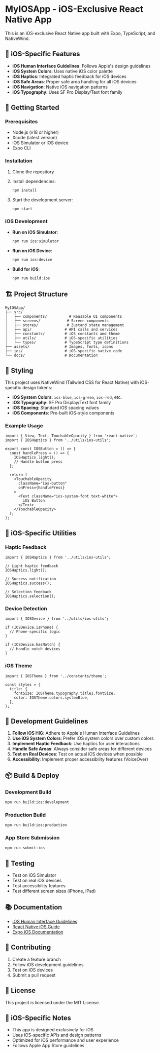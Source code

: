 # MyIOSApp - iOS-Exclusive React Native App

This is an iOS-exclusive React Native app built with Expo, TypeScript, and NativeWind.

## 🍎 iOS-Specific Features

- **iOS Human Interface Guidelines**: Follows Apple's design guidelines
- **iOS System Colors**: Uses native iOS color palette
- **iOS Haptics**: Integrated haptic feedback for iOS devices
- **iOS Safe Areas**: Proper safe area handling for all iOS devices
- **iOS Navigation**: Native iOS navigation patterns
- **iOS Typography**: Uses SF Pro Display/Text font family

## 🚀 Getting Started

### Prerequisites

- Node.js (v18 or higher)
- Xcode (latest version)
- iOS Simulator or iOS device
- Expo CLI

### Installation

1. Clone the repository
2. Install dependencies:
   ```bash
   npm install
   ```

3. Start the development server:
   ```bash
   npm start
   ```

### iOS Development

- **Run on iOS Simulator**:
  ```bash
  npm run ios:simulator
  ```

- **Run on iOS Device**:
  ```bash
  npm run ios:device
  ```

- **Build for iOS**:
  ```bash
  npm run build:ios
  ```

## 🏗️ Project Structure

```
MyIOSApp/
├── src/
│   ├── components/          # Reusable UI components
│   ├── screens/            # Screen components
│   ├── stores/             # Zustand state management
│   ├── api/               # API calls and services
│   ├── constants/         # iOS constants and theme
│   ├── utils/             # iOS-specific utilities
│   └── types/             # TypeScript type definitions
├── assets/                # Images, fonts, icons
├── ios/                   # iOS-specific native code
└── docs/                  # Documentation
```

## 🎨 Styling

This project uses NativeWind (Tailwind CSS for React Native) with iOS-specific design tokens:

- **iOS System Colors**: `ios-blue`, `ios-green`, `ios-red`, etc.
- **iOS Typography**: SF Pro Display/Text font family
- **iOS Spacing**: Standard iOS spacing values
- **iOS Components**: Pre-built iOS-style components

### Example Usage

```tsx
import { View, Text, TouchableOpacity } from 'react-native';
import { IOSHaptics } from '../utils/ios-utils';

export const IOSButton = () => {
  const handlePress = () => {
    IOSHaptics.light();
    // Handle button press
  };

  return (
    <TouchableOpacity 
      className="ios-button"
      onPress={handlePress}
    >
      <Text className="ios-system-font text-white">
        iOS Button
      </Text>
    </TouchableOpacity>
  );
};
```

## 📱 iOS-Specific Utilities

### Haptic Feedback

```tsx
import { IOSHaptics } from '../utils/ios-utils';

// Light haptic feedback
IOSHaptics.light();

// Success notification
IOSHaptics.success();

// Selection feedback
IOSHaptics.selection();
```

### Device Detection

```tsx
import { IOSDevice } from '../utils/ios-utils';

if (IOSDevice.isPhone) {
  // Phone-specific logic
}

if (IOSDevice.hasNotch) {
  // Handle notch devices
}
```

### iOS Theme

```tsx
import { IOSTheme } from '../constants/theme';

const styles = {
  title: {
    fontSize: IOSTheme.typography.title1.fontSize,
    color: IOSTheme.colors.systemBlue,
  },
};
```

## 🔧 Development Guidelines

1. **Follow iOS HIG**: Adhere to Apple's Human Interface Guidelines
2. **Use iOS System Colors**: Prefer iOS system colors over custom colors
3. **Implement Haptic Feedback**: Use haptics for user interactions
4. **Handle Safe Areas**: Always consider safe areas for different devices
5. **Test on Real Devices**: Test on actual iOS devices when possible
6. **Accessibility**: Implement proper accessibility features (VoiceOver)

## 📦 Build & Deploy

### Development Build

```bash
npm run build:ios:development
```

### Production Build

```bash
npm run build:ios:production
```

### App Store Submission

```bash
npm run submit:ios
```

## 🧪 Testing

- Test on iOS Simulator
- Test on real iOS devices
- Test accessibility features
- Test different screen sizes (iPhone, iPad)

## 📚 Documentation

- [iOS Human Interface Guidelines](https://developer.apple.com/design/human-interface-guidelines/)
- [React Native iOS Guide](https://reactnative.dev/docs/platform-specific-code)
- [Expo iOS Documentation](https://docs.expo.dev/workflow/ios/)

## 🤝 Contributing

1. Create a feature branch
2. Follow iOS development guidelines
3. Test on iOS devices
4. Submit a pull request

## 📄 License

This project is licensed under the MIT License.

## 🍎 iOS-Specific Notes

- This app is designed exclusively for iOS
- Uses iOS-specific APIs and design patterns
- Optimized for iOS performance and user experience
- Follows Apple App Store guidelines 